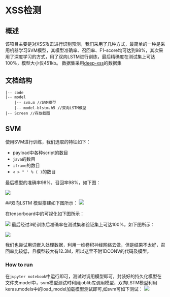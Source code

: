 # XSS检测
## 概述
该项目主要是对XSS攻击进行识别预测，我们采用了几种方式，最简单的一种是采用机器学习SVM模型，其模型准确率、召回率、F1-score均可达到98%，其次采用了深度学习的方式，用了双向LSTM进行训练，最后精确度在测试集上可达100%，模型大小仅451kb。
数据集采用[deep-xss](https://github.com/das-lab/deep-xss)的数据集
## 文档结构

    |-- code
    |-- model
        |-- svm.m //SVM模型
        |-- model-blstm.h5 //双向LSTM模型
    |-- Screen //存放截图

## SVM
使用SVM进行训练，我们选取的特征如下：

-   payload中各种script的数目
-   `java`的数目
-   `iframe`的数目
-   `< > " ' % ( )`的数目

最后模型的准确率98%，召回率98%，如下图：

![](https://github.com/scusec/Data-Mining-for-Cybersecurity/blob/master/Homework/2019/Task3/5/Screen/svm_score.png)

##双向LSTM
模型搭建如下图所示：
![](https://github.com/scusec/Data-Mining-for-Cybersecurity/blob/master/Homework/2019/Task3/5/Screen/model-bilstm.png)

在tensorboard中的可视化如下图所示：

![](https://github.com/scusec/Data-Mining-for-Cybersecurity/blob/master/Homework/2019/Task3/5/Screen/tensorboard-bilstm.png)
最后经过3轮训练后准确率在测试集和验证集上可达100%，如下图所示：

![](https://github.com/scusec/Data-Mining-for-Cybersecurity/blob/master/Homework/2019/Task3/5/Screen/Bilstm.png)

我们也尝试用词嵌入处理数据，利用一维卷积神经网络去做，但是结果不太好，召回率比较低，且模型较大有12.3M，所以这里不附1DCONV的代码及模型。
### How to run
在`jupyter notebook`中运行即可，测试时调用模型即可，封装好的持久化模型在文件夹model中，svm模型测试时利用joblib库调用模型，双向LSTM模型利用keras.models中的load_model加载模型测试即可,如svm可如下测试：
![](https://github.com/scusec/Data-Mining-for-Cybersecurity/blob/master/Homework/2019/Task3/5/Screen/svm_test.png)

